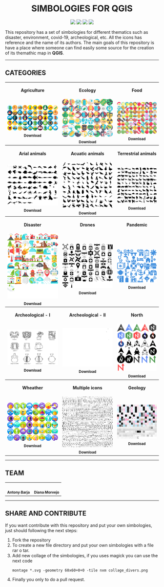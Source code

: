 <h1 align="center"><b>SIMBOLOGIES FOR QGIS</b></h1>
<p align="center">
<a href="https://github.com/qgispe"><img src="https://img.shields.io/badge/qgis-peru-%233BB300.svg?&style=for-the-badge&logo=qgis&logoColor=white"></a> <a href="#"><img src="https://img.shields.io/badge/Twitter-1DA1F2?style=for-the-badge&logo=twitter&logoColor=white"></a> <a href="#"><img src="https://img.shields.io/badge/LinkedIn-0077B5?style=for-the-badge&logo=linkedin&logoColor=white"></a> <a href="https://t.me/qgisperu"><img src="https://img.shields.io/badge/Telegram-2CA5E0?style=for-the-badge&logo=telegram&logoColor=white"></a>
</p>

This repository has a set of simbologies for different thematics such as disaster, environment, covid-19, archeological, etc.
All the icons has reference and the name of its authors.
The main goals of this repository is have a place where someone can find easily some source for the creation of its themathic map in **QGIS**.

---
## **CATEGORIES**

<table align="center">
 <tr>
  <th><p align="center">Agriculture</p></th>
  <th><p align="center">Ecology</p></th>
  <th><p align="center">Food</p></th>
 </tr>
 <tr>
  <td align="center">
   <a href="https://github.com/qgispe/Symbology-Hub/raw/master/Symbologies/Agriculture/Agriculture.tar">
    <img src="./_img/collage_agriculture.png" width="250px">
     <br/>
     <sub>
     <b>Download</b>
     </sub>
    </a>
   </td>
  <td align="center">
   <a href="">
    <img src="./_img/collage_ecology.png" width="250px">
     <br/>
     <sub>
     <b>Download</b>
     </sub>
    </a>
  </td>
    <td align="center">
   <a href="">
    <img src="./_img/collage_food.png" width="200px">
     <br/>
     <sub>
     <b>Download</b>
     </sub>
    </a>
  </td>
  <tr>
  <th><p align="center">Arial animals</p></th>
  <th><p align="center">Acuatic animals</p></th>
  <th><p align="center">Terrestrial animals</p></th>
  </tr>
 <td align="center">
   <a href="">
    <img src="./_img/collage_aquatic_animal.png" width="200px">
     <br/>
     <sub>
     <b>Download</b>
     </sub>
    </a>
   </td>
  <td align="center">
   <a href="">
    <img src="./_img/collage_arial_animal.png" width="200px">
     <br/>
     <sub>
     <b>Download</b>
     </sub>
    </a>
  </td>
  <td align="center">
   <a href="">
    <img src="./_img/collage_terrestrial_animal.png" width="200px">
     <br/>
     <sub>
     <b>Download</b>
     </sub>
    </a>
  </td>
 <tr>
  <th><p align="center">Disaster</p></th>
  <th><p align="center">Drones</p></th>
  <th><p align="center">Pandemic</p></th>
  </tr>
 <td align="center">
   <a href="">
    <img src="./_img/collage_disaster.png" width="200px">
     <br/>
     <sub>
     <b>Download</b>
     </sub>
    </a>
   </td>
  <td align="center">
   <a href="">
    <img src="./_img/collage_drone.png" width="200px">
     <br/>
     <sub>
     <b>Download</b>
     </sub>
    </a>
  </td>
  <td align="center">
   <a href="">
    <img src="./_img/collage_pandemic.png" width="200px">
     <br/>
     <sub>
     <b>Download</b>
     </sub>
    </a>
  </td>
   <tr>
  <th><p align="center">Archeological - I</p></th>
  <th><p align="center">Archeological - II</p></th>
  <th><p align="center">North</p></th>
  </tr>
 <td align="center">
   <a href="">
    <img src="./_img/collage_archeological_1.png" width="200px">
     <br/>
     <sub>
     <b>Download</b>
     </sub>
    </a>
   </td>
  <td align="center">
   <a href="">
    <img src="./_img/collage_archeological_2.png" width="200px">
     <br/>
     <sub>
     <b>Download</b>
     </sub>
    </a>
  </td>
  <td align="center">
   <a href="">
    <img src="./_img/collage_north.png" width="200px">
     <br/>
     <sub>
     <b>Download</b>
     </sub>
    </a>
  </td>
  <tr>
   <th><p align="center">Wheather</p></th>
   <th><p align="center">Multiple icons</p></th>
   <th><p align="center">Geology</p></th>
  </tr>
  <td align="center">
   <a href="">
    <img src="./_img/collage_wheather.png" width="200px">
     <br/>
     <sub>
     <b>Download</b>
     </sub>
    </a>
   </td>

   <td align="center">
   <a href="">
    <img src="./_img/collage_icon_multiple.png" width="200px">
     <br/>
     <sub>
     <b>Download</b>
     </sub>
    </a>
   </td>

   <td align="center">
   <a href="">
    <img src="./_img/collage_geology.png" width="200px">
     <br/>
     <sub>
     <b>Download</b>
     </sub>
    </a>
   </td>


 </tr>
</table>

---
## **TEAM**

<table>
  <tr>
    <td align="center"><a href="https://github.com/ambarja"><img src="https://avatars.githubusercontent.com/u/23284899?s=400&u=2d12c02816bc399456bb1cec9c3ceaeff41adc11&v=4" width="100px;" alt=""/><br /><sub><b>Antony Barja</b></sub></a></td>
    <td align="center"><a href="https://github.com/bzdjahna"><img src="https://avatars.githubusercontent.com/u/19366793?v=4" width="100px;" alt=""/><br /><sub><b>Diana Morvejo</b></sub></a></td>
</table>

---

## **SHARE AND CONTRIBUTE**
If you want contribute with this repository and put your own simbologies, just should following the next steps:

1. Fork the repository
2. To create a new file directory and put your own simbologies with a file rar o tar.
3. Add new collage of the simbologies, if you uses magick you can use the next code
     ```
     montage *.svg -geometry 60x60+0+0 -tile nxm collage_divers.png
     ```
4. Finally you only to do a pull request.